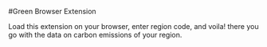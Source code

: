 #Green Browser Extension

Load this extension on your browser, enter region code, and voila! there you go with the data on carbon emissions of your region.
